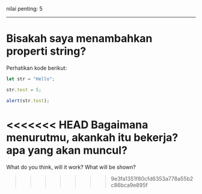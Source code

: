 nilai penting: 5

---

# Bisakah saya menambahkan properti string?


Perhatikan kode berikut:

```js
let str = "Hello";

str.test = 5;

alert(str.test);
```

<<<<<<< HEAD
Bagaimana menurutmu, akankah itu bekerja? apa yang akan muncul?
=======
What do you think, will it work? What will be shown?
>>>>>>> 9e3fa1351f80cfd6353a778a55b2c86bca9e895f
